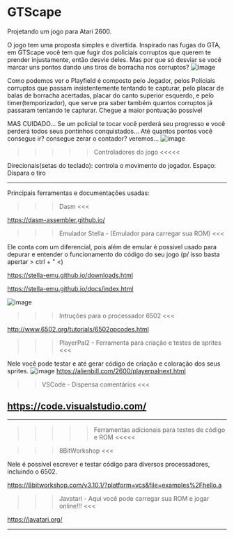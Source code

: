 # GTScape
Projetando um jogo para Atari 2600.

O jogo tem uma proposta simples e divertida. Inspirado nas fugas do 
GTA, em GTScape você tem que fugir dos policiais corruptos que querem
te prender injustamente, então desvie deles. Mas por que só desviar
se você marcar uns pontos dando uns tiros de borracha nos corruptos?
![image](https://github.com/kjohnm/rejoscape/assets/101677572/e2a30443-46c1-4d05-8e5f-3707f8490f88)

Como podemos ver o Playfield é composto pelo Jogador, pelos Policiais corruptos que
passam insistentemente tentando te capturar, pelo placar de balas de borracha acertadas, 
placar do canto superior esquerdo, e pelo timer(temporizador), que serve pra saber também
quantos corruptos já passaram tentando te capturar. Chegue a maior pontuação possível

MAS CUIDADO... Se um policial te tocar você perderá seu progresso e você perderá todos seus pontinhos
conquistados... Até quantos pontos você consegue ir? consegue zerar o contador? veremos...
![image](https://github.com/kjohnm/rejoscape/assets/101677572/1f96db19-819b-4a09-a9ce-1dedcd4be51a)


>>>>> Controladores do jogo <<<<<

Direcionais(setas do teclado): controla o movimento do jogador.
Espaço: Dispara o tiro
 
--------------------------------------------------------------
Principais ferramentas e documentações usadas:

>>> Dasm <<<

https://dasm-assembler.github.io/

>>> Emulador Stella - (Emulador para carregar sua ROM) <<<

Ele conta com um diferencial, pois além de emular é 
possível usado para depurar e entender o funcionamento
do código do seu jogo (p/ isso basta apertar > ctrl + " <)

https://stella-emu.github.io/downloads.html

https://stella-emu.github.io/docs/index.html

![image](https://github.com/kjohnm/rejoscape/assets/101677572/3e35e23a-bd5e-4cf1-8931-e70822b77b4f)


>>> Intruções para o processador 6502 <<<

http://www.6502.org/tutorials/6502opcodes.html

>>> PlayerPal2 - Ferramenta para criação e testes de sprites <<< 

Nele você pode testar e até gerar código de criação e coloração
dos seus sprites.
![image](https://github.com/kjohnm/rejoscape/assets/101677572/3464a994-94c4-4b61-8f98-337cd15fbe8e)
https://alienbill.com/2600/playerpalnext.html

>> VSCode - Dispensa comentários <<< 

https://code.visualstudio.com/
--------------------------------------------------------------

--------------------------------------------------------------
>>>>> Ferramentas adicionais para testes de código e ROM <<<<<

>>> 8BitWorkshop <<<

Nele é possível escrever e testar código para diversos
processadores, incluindo o 6502.

https://8bitworkshop.com/v3.10.1/?platform=vcs&file=examples%2Fhello.a

>>> Javatari - Aqui você pode carregar sua ROM e jogar online!!! <<<

https://javatari.org/

-------------------------------------------------------------

